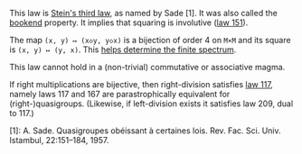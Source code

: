 This law is [Stein's third law](https://doi.org/10.1016/j.disc.2012.08.013), as named by Sade [1].  It was also called the [bookend](https://arxiv.org/abs/1603.08502) property.  It implies that squaring is involutive ([law 151](https://teorth.github.io/equational_theories/implications/?151)).

The map `(x, y) ↦ (x◇y, y◇x)` is a bijection of order 4 on `M×M` and its square is `(x, y) ↦ (y, x)`.  This [helps determine the finite spectrum](https://leanprover.zulipchat.com/#narrow/channel/458659-Equational/topic/Order.203.20Spectra/near/526300502).

This law cannot hold in a (non-trivial) commutative or associative magma.

If right multiplications are bijective, then right-division satisfies [law 117](https://teorth.github.io/equational_theories/implications/?117), namely laws 117 and 167 are parastrophically equivalent for (right-)quasigroups.  (Likewise, if left-division exists it satisfies law 209, dual to 117.)

[1]: A. Sade. Quasigroupes obéissant à certaines lois. Rev. Fac. Sci. Univ. Istambul, 22:151–184, 1957.

